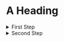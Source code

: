 # A Heading

<details>
  <summary>First Step</summary>
  The steps that are hidden.
</details>

<details>
  <summary>Second Step</summary>
  
1. Do this.
2. Then this.
3. Finally that.

</details>
